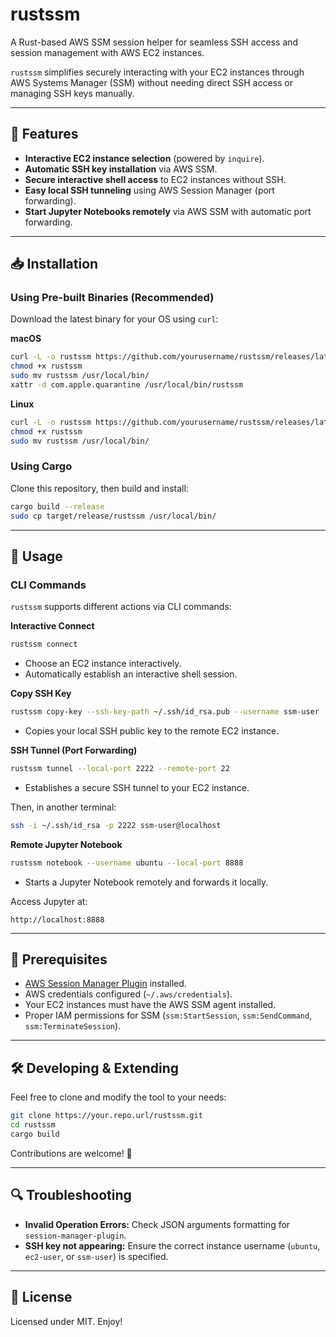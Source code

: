 # rustssm

A Rust-based AWS SSM session helper for seamless SSH access and session management with AWS EC2 instances.

`rustssm` simplifies securely interacting with your EC2 instances through AWS Systems Manager (SSM) without needing direct SSH access or managing SSH keys manually.

---

## 🚀 Features

- **Interactive EC2 instance selection** (powered by `inquire`).
- **Automatic SSH key installation** via AWS SSM.
- **Secure interactive shell access** to EC2 instances without SSH.
- **Easy local SSH tunneling** using AWS Session Manager (port forwarding).
- **Start Jupyter Notebooks remotely** via AWS SSM with automatic port forwarding.

---

## 📥 Installation

### Using Pre-built Binaries (Recommended)

Download the latest binary for your OS using `curl`:

**macOS**

```sh
curl -L -o rustssm https://github.com/yourusername/rustssm/releases/latest/download/rustssm-x86_64-apple-darwin
chmod +x rustssm
sudo mv rustssm /usr/local/bin/
xattr -d com.apple.quarantine /usr/local/bin/rustssm
```

**Linux**

```sh
curl -L -o rustssm https://github.com/yourusername/rustssm/releases/latest/download/rustssm-x86_64-unknown-linux-gnu
chmod +x rustssm
sudo mv rustssm /usr/local/bin/
```

### Using Cargo

Clone this repository, then build and install:

```sh
cargo build --release
sudo cp target/release/rustssm /usr/local/bin/
```

---

## 🎯 Usage

### CLI Commands

`rustssm` supports different actions via CLI commands:

**Interactive Connect**

```sh
rustssm connect
```

- Choose an EC2 instance interactively.
- Automatically establish an interactive shell session.

**Copy SSH Key**

```sh
rustssm copy-key --ssh-key-path ~/.ssh/id_rsa.pub --username ssm-user
```

- Copies your local SSH public key to the remote EC2 instance.

**SSH Tunnel (Port Forwarding)**

```sh
rustssm tunnel --local-port 2222 --remote-port 22
```

- Establishes a secure SSH tunnel to your EC2 instance.

Then, in another terminal:

```sh
ssh -i ~/.ssh/id_rsa -p 2222 ssm-user@localhost
```

**Remote Jupyter Notebook**

```sh
rustssm notebook --username ubuntu --local-port 8888
```

- Starts a Jupyter Notebook remotely and forwards it locally.

Access Jupyter at:

```
http://localhost:8888
```

---

## 📌 Prerequisites

- [AWS Session Manager Plugin](https://docs.aws.amazon.com/systems-manager/latest/userguide/session-manager-working-with-install-plugin.html) installed.
- AWS credentials configured (`~/.aws/credentials`).
- Your EC2 instances must have the AWS SSM agent installed.
- Proper IAM permissions for SSM (`ssm:StartSession`, `ssm:SendCommand`, `ssm:TerminateSession`).

---

## 🛠️ Developing & Extending

Feel free to clone and modify the tool to your needs:

```sh
git clone https://your.repo.url/rustssm.git
cd rustssm
cargo build
```

Contributions are welcome! 🎉

---

## 🔍 Troubleshooting

- **Invalid Operation Errors:** Check JSON arguments formatting for `session-manager-plugin`.
- **SSH key not appearing:** Ensure the correct instance username (`ubuntu`, `ec2-user`, or `ssm-user`) is specified.

---

## 📝 License

Licensed under MIT. Enjoy!
